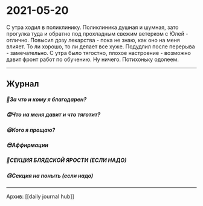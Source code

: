 # 2021-05-20
С утра ходил в поликлинику. Поликлиника душная и шумная, зато прогулка туда и обратно под прохладным свежим ветерком с Юлей - отлично.
Повысил дозу лекарства - пока не знаю, как оно на меня влияет. То ли хорошо, то ли делает все хуже.
Подудлил после перерыва - замечательно.
С утра было тягостно, плохое настроение - возможно давит фронт работ по обучению.
Ну ничего. Потихоньку одолеем.


***
## Журнал
##### 🤗За что и кому я благодарен?


##### 😟Что на меня давит и что тяготит?


##### 😃Кого я прощаю?


##### 😎Аффирмации


##### 😤СЕКЦИЯ БЛЯДСКОЙ ЯРОСТИ (ЕСЛИ НАДО)


##### 😢Секция на поныть (если надо)

***
Архив: [[daily journal hub]]